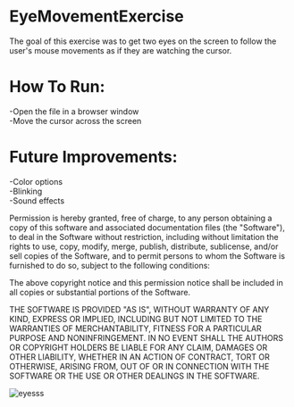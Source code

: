 # EyeMovementExercise
The goal of this exercise was to get two eyes on the screen to follow the user's mouse movements as if they are watching the cursor.  

# How To Run:
-Open the file in a browser window  
-Move the cursor across the screen  

# Future Improvements:
-Color options  
-Blinking  
-Sound effects  
  
Permission is hereby granted, free of charge, to any person obtaining a copy of this software and associated documentation files (the "Software"), to deal in the Software without restriction, including without limitation the rights to use, copy, modify, merge, publish, distribute, sublicense, and/or sell copies of the Software, and to permit persons to whom the Software is furnished to do so, subject to the following conditions:

The above copyright notice and this permission notice shall be included in all copies or substantial portions of the Software.

THE SOFTWARE IS PROVIDED "AS IS", WITHOUT WARRANTY OF ANY KIND, EXPRESS OR IMPLIED, INCLUDING BUT NOT LIMITED TO THE WARRANTIES OF MERCHANTABILITY, FITNESS FOR A PARTICULAR PURPOSE AND NONINFRINGEMENT. IN NO EVENT SHALL THE AUTHORS OR COPYRIGHT HOLDERS BE LIABLE FOR ANY CLAIM, DAMAGES OR OTHER LIABILITY, WHETHER IN AN ACTION OF CONTRACT, TORT OR OTHERWISE, ARISING FROM, OUT OF OR IN CONNECTION WITH THE SOFTWARE OR THE USE OR OTHER DEALINGS IN THE SOFTWARE. 
  
![eyesss](https://user-images.githubusercontent.com/110584003/197760690-ec9d9626-2c5a-439a-860b-7ca5eacd33d9.png)  

